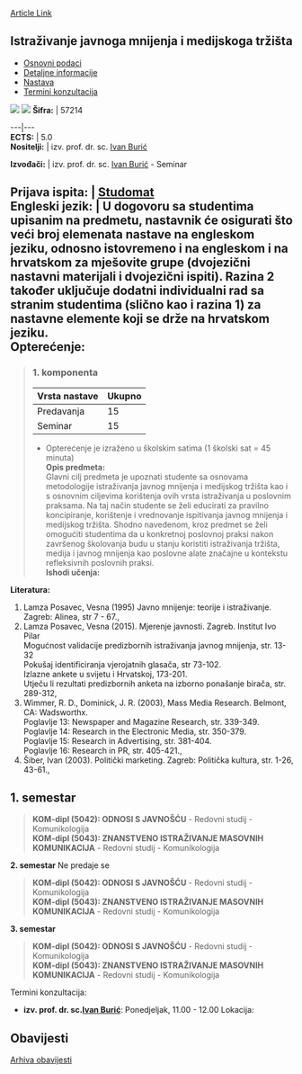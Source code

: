 [Article Link](https://www.fhs.hr/predmet/ijmmt)

## Istraživanje javnoga mnijenja i medijskoga tržišta
  * [Osnovni podaci](https://www.fhs.hr/predmet/ijmmt#v1id-904822_74098_1_0 "Osnovni podaci")
  * [Detaljne informacije](https://www.fhs.hr/predmet/ijmmt#v1id-904822_74098_1_1 "Detaljne informacije")
  * [Nastava](https://www.fhs.hr/predmet/ijmmt#v1id-904822_74098_1_2 "Nastava")
  * [Termini konzultacija](https://www.fhs.hr/predmet/ijmmt#v1id-904822_74098_1_3 "Termini konzultacija")


[![](https://www.fhs.hr/img/flags/gif/hr.gif)](https://www.fhs.hr/predmet/ijmmt) [![](https://www.fhs.hr/img/flags/gif/gb.gif)](https://www.fhs.hr/en/course/poammr)
**Šifra:** |  57214  
  
---|---  
**ECTS:** |  5.0   
**Nositelji:** |  izv. prof. dr. sc. [Ivan Burić](https://www.fhs.hr/djelatnik/ivan.buric)   
  
**Izvođači:** |  izv. prof. dr. sc. [Ivan Burić](https://www.fhs.hr/djelatnik/ivan.buric) - Seminar  
  
**Prijava ispita:** |  [Studomat](http://www.isvu.hr/studomat)  
**Engleski jezik:** |  U dogovoru sa studentima upisanim na predmetu, nastavnik će osigurati što veći broj elemenata nastave na engleskom jeziku, odnosno istovremeno i na engleskom i na hrvatskom za mješovite grupe (dvojezični nastavni materijali i dvojezični ispiti). Razina 2 također uključuje dodatni individualni rad sa stranim studentima (slično kao i razina 1) za nastavne elemente koji se drže na hrvatskom jeziku.   
**Opterećenje:**  
---  
> ### 1. komponenta
> | Vrsta nastave | Ukupno  
> ---|---  
> Predavanja | 15  
> Seminar | 15  
> * Opterećenje je izraženo u školskim satima (1 školski sat = 45 minuta)   
**Opis predmeta:**  
> Glavni cilj predmeta je upoznati studente sa osnovama metodologije istraživanja javnog mnijenja i medijskog tržišta kao i s osnovnim ciljevima korištenja ovih vrsta istraživanja u poslovnim praksama. Na taj način studente se želi educirati za pravilno koncipiranje, korištenje i vrednovanje ispitivanja javnog mnijenja i medijskog tržišta. Shodno navedenom, kroz predmet se želi omogućiti studentima da u konkretnoj poslovnoj praksi nakon završenog školovanja budu u stanju koristiti istraživanja tržišta, medija i javnog mnijenja kao poslovne alate značajne u kontekstu refleksivnih poslovnih praksi.  
**Ishodi učenja:**  

  
**Literatura:**  
  1. Lamza Posavec, Vesna (1995) Javno mnijenje: teorije i istraživanje. Zagreb: Alinea, str 7 - 67., 
  2. Lamza Posavec, Vesna (2015). Mjerenje javnosti. Zagreb. Institut Ivo Pilar  
Mogućnost validacije predizbornih istraživanja javnog mnijenja, str. 13-32  
Pokušaj identificiranja vjerojatnih glasača, str 73-102.  
Izlazne ankete u svijetu i Hrvatskoj, 173-201.  
Utječu li rezultati predizbornih anketa na izborno ponašanje birača, str. 289-312, 
  3. Wimmer, R. D., Dominick, J. R. (2003), Mass Media Research. Belmont, CA: Wadsworthx.  
Poglavlje 13: Newspaper and Magazine Research, str. 339-349.  
Poglavlje 14: Research in the Electronic Media, str. 350-379.  
Poglavlje 15: Research in Advertising, str. 381-404.  
Poglavlje 16: Research in PR, str. 405-421., 
  4. Šiber, Ivan (2003). Politički marketing. Zagreb: Politička kultura, str. 1-26, 43-61., 

  
**1. semestar**  
---  
> **KOM-dipl (5042): ODNOSI S JAVNOŠĆU** - Redovni studij - Komunikologija  
>  **KOM-dipl (5043): ZNANSTVENO ISTRAŽIVANJE MASOVNIH KOMUNIKACIJA** - Redovni studij - Komunikologija  
>   
  
**2. semestar** Ne predaje se  
> **KOM-dipl (5042): ODNOSI S JAVNOŠĆU** - Redovni studij - Komunikologija  
>  **KOM-dipl (5043): ZNANSTVENO ISTRAŽIVANJE MASOVNIH KOMUNIKACIJA** - Redovni studij - Komunikologija  
>   
  
**3. semestar**  
> **KOM-dipl (5042): ODNOSI S JAVNOŠĆU** - Redovni studij - Komunikologija  
>  **KOM-dipl (5043): ZNANSTVENO ISTRAŽIVANJE MASOVNIH KOMUNIKACIJA** - Redovni studij - Komunikologija  
>   
Termini konzultacija: 
  * **izv. prof. dr. sc.[Ivan Burić](https://www.fhs.hr/djelatnik/ivan.buric)**: 
Ponedjeljak, 11.00 - 12.00
Lokacija: 


## Obavijesti
[Arhiva obavijesti](https://www.fhs.hr/predmet/ijmmt?@=20ozg#news_81130 "Arhiva obavijesti")
